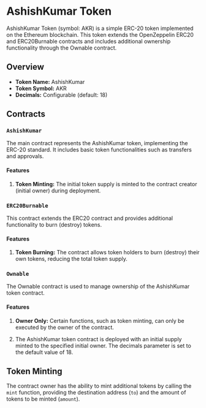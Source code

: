 # AshishKumar Token

AshishKumar Token (symbol: AKR) is a simple ERC-20 token implemented on the Ethereum blockchain. This token extends the OpenZeppelin ERC20 and ERC20Burnable contracts and includes additional ownership functionality through the Ownable contract.

## Overview

- **Token Name:** AshishKumar
- **Token Symbol:** AKR
- **Decimals:** Configurable (default: 18)

## Contracts

### `AshishKumar`

The main contract represents the AshishKumar token, implementing the ERC-20 standard. It includes basic token functionalities such as transfers and approvals.

#### Features

1. **Token Minting:** The initial token supply is minted to the contract creator (initial owner) during deployment.

### `ERC20Burnable`

This contract extends the ERC20 contract and provides additional functionality to burn (destroy) tokens.

#### Features

1. **Token Burning:** The contract allows token holders to burn (destroy) their own tokens, reducing the total token supply.

### `Ownable`

The Ownable contract is used to manage ownership of the AshishKumar token contract.

#### Features

1. **Owner Only:** Certain functions, such as token minting, can only be executed by the owner of the contract.

2. The AshishKumar token contract is deployed with an initial supply minted to the specified initial owner. The decimals parameter is set to the default value of 18.

## Token Minting

The contract owner has the ability to mint additional tokens by calling the `mint` function, providing the destination address (`to`) and the amount of tokens to be minted (`amount`).
